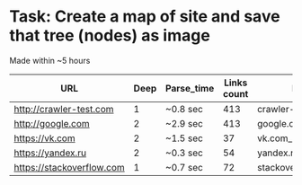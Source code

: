 # Task: Create a map of site and save that tree (nodes) as image

Made within ~5 hours

| URL | Deep | Parse_time | Links count       | Filename                                     |
|---|---------------|------------|-----------|---------------------------------------------|
|http://crawler-test.com  | 1 | ~0.8 sec | 413     | crawler-test.com_1.png  |
|http://google.com  | 2 | ~2.9 sec | 413     | google.com_2.png  |
|https://vk.com  | 2 | ~1.5 sec |  37    | vk.com_2.png  |
|https://yandex.ru  | 2 | ~0.3 sec | 54     | yandex.ru_2.png  |
|https://stackoverflow.com  | 1 | ~0.7 sec | 72     | stackoverflow.com_1.png  |
